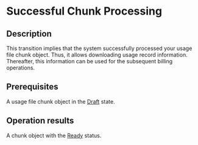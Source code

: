 # Successful Chunk Processing
## Description
This transition implies that the system successfully processed your usage file chunk object. Thus, it allows downloading usage record information. Thereafter, this information can be used for the subsequent billing operations.
## Prerequisites
A usage file chunk object in the [Draft](s-a-draft.html) state.
## Operation results
A chunk object with the [Ready](s-b-ready.html) status.
